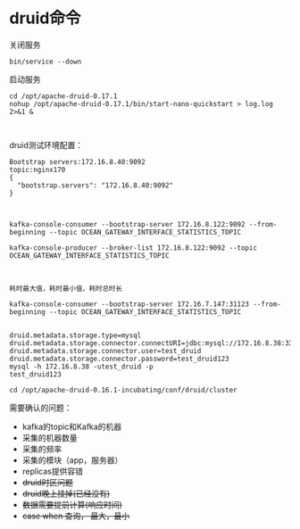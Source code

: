 # druid命令

关闭服务

```
bin/service --down
```

启动服务

```
cd /opt/apache-druid-0.17.1
nohup /opt/apache-druid-0.17.1/bin/start-nano-quickstart > log.log 2>&1 &



```

druid测试环境配置：

```
Bootstrap servers:172.16.8.40:9092
topic:nginx170
{
  "bootstrap.servers": "172.16.8.40:9092"
}



kafka-console-consumer --bootstrap-server 172.16.8.122:9092 --from-beginning --topic OCEAN_GATEWAY_INTERFACE_STATISTICS_TOPIC

kafka-console-producer --broker-list 172.16.8.122:9092 --topic OCEAN_GATEWAY_INTERFACE_STATISTICS_TOPIC



耗时最大值，耗时最小值，耗时总时长

kafka-console-consumer --bootstrap-server 172.16.7.147:31123 --from-beginning --topic OCEAN_GATEWAY_INTERFACE_STATISTICS_TOPIC


```

```
druid.metadata.storage.type=mysql
druid.metadata.storage.connector.connectURI=jdbc:mysql://172.16.8.38:3306/test_druid
druid.metadata.storage.connector.user=test_druid
druid.metadata.storage.connector.password=test_druid123
mysql -h 172.16.8.38 -utest_druid -p
test_druid123

cd /opt/apache-druid-0.16.1-incubating/conf/druid/cluster

```



需要确认的问题：

- kafka的topic和Kafka的机器
- 采集的机器数量
- 采集的频率
- 采集的模块（app，服务器）
- replicas提供容错
- ~~druid时区问题~~
- ~~druid晚上挂掉(已经没有)~~
- ~~数据需要提前计算(响应时间)~~
- ~~case when 查询， 最大，最小~~

